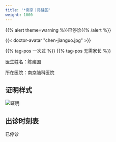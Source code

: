 ```yaml
---
title: '*南京｜陈建国'
weight: 1000
---
```


{{% alert theme=warning %}}已停诊{{% /alert %}}

{{< doctor-avatar "chen-jianguo.jpg" >}}

{{% tag-pos 一次过 %}} {{% tag-pos 无需家长 %}}

医生姓名：陈建国

所在医院：南京脑科医院

## 证明样式

![证明](images/doctor/proof/chen-jianguo.jpg)

## 出诊时刻表

已停诊
